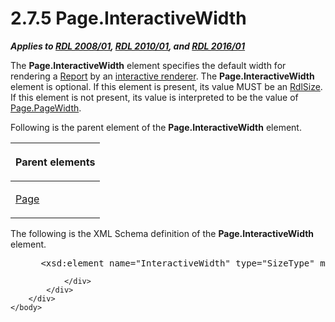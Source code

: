 <html dir="LTR" xmlns:mshelp="http://msdn.microsoft.com/mshelp" xmlns:ddue="http://ddue.schemas.microsoft.com/authoring/2003/5" xmlns:xlink="http://www.w3.org/1999/xlink" xmlns:tool="http://www.microsoft.com/tooltip">
    <head>
        <meta http-equiv="Content-Type" content="text/html; CHARSET=utf-8"></meta>
        <meta name="save" content="history"></meta>
        <title>2.7.5 Page.InteractiveWidth</title>
        <xml>
            <mshelp:toctitle title="2.7.5 Page.InteractiveWidth"></mshelp:toctitle>
            <mshelp:rltitle title="[MS-RDL]: Page.InteractiveWidth"></mshelp:rltitle>
            <mshelp:keyword index="A" term="241e599b-6a82-4470-a1b7-695d0bab3c17"></mshelp:keyword>
            <mshelp:attr name="DCSext.ContentType" value="open specification"></mshelp:attr>
            <mshelp:attr name="AssetID" value="241e599b-6a82-4470-a1b7-695d0bab3c17"></mshelp:attr>
            <mshelp:attr name="TopicType" value="kbRef"></mshelp:attr>
            <mshelp:attr name="DCSext.Title" value="[MS-RDL]: Page.InteractiveWidth" />
        </xml>
    </head>
    <body>
        <div id="header">
            <h1 class="heading">2.7.5 Page.InteractiveWidth</h1>
        </div>
        <div id="mainSection">
            <div id="mainBody">
                <div id="allHistory" class="saveHistory"></div>
                <div id="sectionSection0" class="section" name="collapseableSection">
                    

<p><b><i>Applies to </i></b><a href="1e855f94-4617-47e4-b89e-0856c6cb420f.md"><b><i>RDL 2008/01</i></b></a><b><i>,
</i></b><a href="3428e690-a348-4ec7-8a6a-8efb42d2cdee.md"><b><i>RDL 2010/01</i></b></a><b><i>,
and </i></b><a href="52ce3983-2bfc-4e72-9359-42aaf5fe4509.md"><b><i>RDL 2016/01</i></b></a></p>

<p>The <b>Page.InteractiveWidth</b> element specifies the
default width for rendering a <a href="6bbaafec-020b-406c-b4e7-5e4318b616cb.md">Report</a> by an <a href="b2482b3f-74ab-4ca8-a9e5-c07955011743.md#gt_f1920a8e-e7b6-46ad-9698-dd34975a0275">interactive renderer</a>. The <b>Page.InteractiveWidth</b>
element is optional. If this element is present, its value MUST be an <a href="b40c092e-4fe5-4f7b-a0bf-c98df1361c90.md">RdlSize</a>. If this element
is not present, its value is interpreted to be the value of <a href="92004960-1629-4b4b-93bc-5d1ca400942b.md">Page.PageWidth</a>. </p>

<p>Following is the parent element of the <b>Page.InteractiveWidth</b>
element.</p>

<table>
 <thead>
  <tr>
   <th>
   <p>Parent elements</p>
   </th>
  </tr>
 </thead>
 <tr>
  <td>
  <p><a href="b5e525d5-00d6-4e1a-8813-55f327da6b4c.md">Page</a></p>
  </td>
 </tr>
</table>

<p>The following is the XML Schema definition of the <b>Page.InteractiveWidth</b>
element.</p>

<dl>
<dd>
<div><pre> &lt;xsd:element name=&quot;InteractiveWidth&quot; type=&quot;SizeType&quot; minOccurs=&quot;0&quot; /&gt;
</pre></div>
</dd></dl>


                </div>
            </div>
        </div>
    </body>
</html>